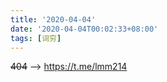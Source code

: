 ```yaml
---
title: '2020-04-04'
date: '2020-04-04T00:02:33+08:00'
tags: [词穷]
---
```


~~404~~ --> <https://t.me/lmm214> 